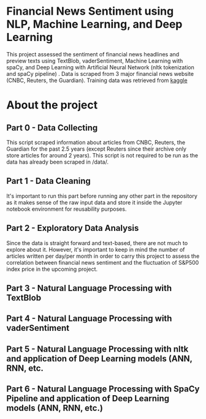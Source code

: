 # Financial News Sentiment using NLP, Machine Learning, and Deep Learning
This project assessed the sentiment of financial news headlines and preview texts using TextBlob, vaderSentiment, Machine Learning with spaCy, and Deep Learning with Artificial Neural Network (nltk tokenization and spaCy pipeline) . Data is scraped from 3 major financial news website (CNBC, Reuters, the Guardian). Training data was retrieved from [kaggle](https://www.kaggle.com/ankurzing/sentiment-analysis-for-financial-news)

# About the project
## Part 0 - Data Collecting
This script scraped information about articles from CNBC, Reuters, the Guardian for the past 2.5 years (except Reuters since their archive only store articles for around 2 years). This script is not required to be run as the data has already been scraped in /data/.

## Part 1 - Data Cleaning
It's important to run this part before running any other part in the repository as it makes sense of the raw input data and store it inside the Jupyter notebook environment for reusability purposes.

## Part 2 - Exploratory Data Analysis
Since the data is straight forward and text-based, there are not much to explore about it. However, it's important to keep in mind the number of articles written per day/per month in order to carry this project to assess the correlation between financial news sentiment and the fluctuation of S&P500 index price in the upcoming project.

## Part 3 - Natural Language Processing with TextBlob

## Part 4 - Natural Language Processing with vaderSentiment

## Part 5 - Natural Language Processing with nltk and application of Deep Learning models (ANN, RNN, etc.

## Part 6 - Natural Language Processing with SpaCy Pipeline and application of Deep Learning models (ANN, RNN, etc.)
